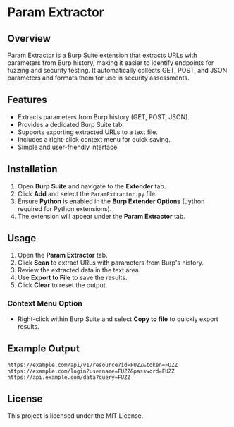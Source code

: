 # Param Extractor

## Overview
Param Extractor is a Burp Suite extension that extracts URLs with parameters from Burp history, making it easier to identify endpoints for fuzzing and security testing. It automatically collects GET, POST, and JSON parameters and formats them for use in security assessments.

## Features
- Extracts parameters from Burp history (GET, POST, JSON).
- Provides a dedicated Burp Suite tab.
- Supports exporting extracted URLs to a text file.
- Includes a right-click context menu for quick saving.
- Simple and user-friendly interface.

## Installation
1. Open **Burp Suite** and navigate to the **Extender** tab.
2. Click **Add** and select the `ParamExtractor.py` file.
3. Ensure **Python** is enabled in the **Burp Extender Options** (Jython required for Python extensions).
4. The extension will appear under the **Param Extractor** tab.

## Usage
1. Open the **Param Extractor** tab.
2. Click **Scan** to extract URLs with parameters from Burp's history.
3. Review the extracted data in the text area.
4. Use **Export to File** to save the results.
5. Click **Clear** to reset the output.

### Context Menu Option
- Right-click within Burp Suite and select **Copy to file** to quickly export results.

## Example Output
```
https://example.com/api/v1/resource?id=FUZZ&token=FUZZ
https://example.com/login?username=FUZZ&password=FUZZ
https://api.example.com/data?query=FUZZ
```

## License
This project is licensed under the MIT License.


 
